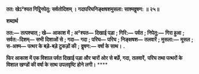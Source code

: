 **तत: खेऽ²श्यत गिरिॢनपेतु: सर्वतोदिशम् ।** **गदापरिघनिङ्क्षषशमुसला: साश्मवॢषण: ॥ २५॥** 

**शब्दार्थ** 

**तत:—** **तत्पश्चात्** **; खे—** **आकाश में** **; अ²श्यत—** **दिखाई पड़ा** **; गिरि:—** **पर्वत** **; निपेतु:—** **गिरा हुआ** **; सर्वत:-दिशम्—** **सभी** **दिशाओं से** **; गदा—** **गदा** **; परिघ—** **परिघ** **; निङ्क्षषश—** **तलवारें** **; मुसला:—** **मूसल** **; स-अश्म—** **पत्थर के बड़े-बड़े टुकड़ों की** **;** **वॢषण:—** **वर्षा के साथ।** **.** 

**फिर आकाश में एक विशाल पर्वत दिखाई पड़ा और चारों ओर से बर्छे, गदा, तलवारें,** **परिघ तथा पत्थरों के विशाल खण्डों की वर्षा के साथ उपलवृष्टि होने लगी।** **** 
